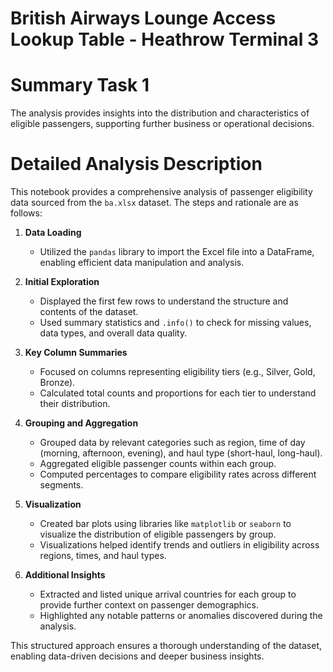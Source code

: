 # British Airways Lounge Access Lookup Table - Heathrow Terminal 3

# Summary Task 1

The analysis provides insights into the distribution and characteristics of eligible passengers, supporting further business or operational decisions.
# Detailed Analysis Description

This notebook provides a comprehensive analysis of passenger eligibility data sourced from the `ba.xlsx` dataset. The steps and rationale are as follows:

1. **Data Loading**
   - Utilized the `pandas` library to import the Excel file into a DataFrame, enabling efficient data manipulation and analysis.

2. **Initial Exploration**
   - Displayed the first few rows to understand the structure and contents of the dataset.
   - Used summary statistics and `.info()` to check for missing values, data types, and overall data quality.

3. **Key Column Summaries**
   - Focused on columns representing eligibility tiers (e.g., Silver, Gold, Bronze).
   - Calculated total counts and proportions for each tier to understand their distribution.

4. **Grouping and Aggregation**
   - Grouped data by relevant categories such as region, time of day (morning, afternoon, evening), and haul type (short-haul, long-haul).
   - Aggregated eligible passenger counts within each group.
   - Computed percentages to compare eligibility rates across different segments.

5. **Visualization**
   - Created bar plots using libraries like `matplotlib` or `seaborn` to visualize the distribution of eligible passengers by group.
   - Visualizations helped identify trends and outliers in eligibility across regions, times, and haul types.

6. **Additional Insights**
   - Extracted and listed unique arrival countries for each group to provide further context on passenger demographics.
   - Highlighted any notable patterns or anomalies discovered during the analysis.

This structured approach ensures a thorough understanding of the dataset, enabling data-driven decisions and deeper business insights.
